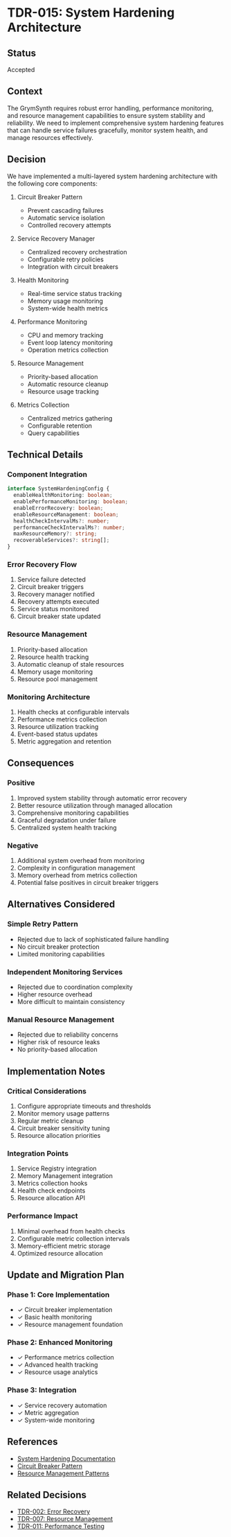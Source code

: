 # TDR-015: System Hardening Architecture

## Status
Accepted

## Context
The GrymSynth requires robust error handling, performance monitoring, and resource management capabilities to ensure system stability and reliability. We need to implement comprehensive system hardening features that can handle service failures gracefully, monitor system health, and manage resources effectively.

## Decision
We have implemented a multi-layered system hardening architecture with the following core components:

1. Circuit Breaker Pattern
   - Prevent cascading failures
   - Automatic service isolation
   - Controlled recovery attempts

2. Service Recovery Manager
   - Centralized recovery orchestration
   - Configurable retry policies
   - Integration with circuit breakers

3. Health Monitoring
   - Real-time service status tracking
   - Memory usage monitoring
   - System-wide health metrics

4. Performance Monitoring
   - CPU and memory tracking
   - Event loop latency monitoring
   - Operation metrics collection

5. Resource Management
   - Priority-based allocation
   - Automatic resource cleanup
   - Resource usage tracking

6. Metrics Collection
   - Centralized metrics gathering
   - Configurable retention
   - Query capabilities

## Technical Details

### Component Integration
```typescript
interface SystemHardeningConfig {
  enableHealthMonitoring: boolean;
  enablePerformanceMonitoring: boolean;
  enableErrorRecovery: boolean;
  enableResourceManagement: boolean;
  healthCheckIntervalMs?: number;
  performanceCheckIntervalMs?: number;
  maxResourceMemory?: string;
  recoverableServices?: string[];
}
```

### Error Recovery Flow
1. Service failure detected
2. Circuit breaker triggers
3. Recovery manager notified
4. Recovery attempts executed
5. Service status monitored
6. Circuit breaker state updated

### Resource Management
1. Priority-based allocation
2. Resource health tracking
3. Automatic cleanup of stale resources
4. Memory usage monitoring
5. Resource pool management

### Monitoring Architecture
1. Health checks at configurable intervals
2. Performance metrics collection
3. Resource utilization tracking
4. Event-based status updates
5. Metric aggregation and retention

## Consequences

### Positive
1. Improved system stability through automatic error recovery
2. Better resource utilization through managed allocation
3. Comprehensive monitoring capabilities
4. Graceful degradation under failure
5. Centralized system health tracking

### Negative
1. Additional system overhead from monitoring
2. Complexity in configuration management
3. Memory overhead from metrics collection
4. Potential false positives in circuit breaker triggers

## Alternatives Considered

### Simple Retry Pattern
- Rejected due to lack of sophisticated failure handling
- No circuit breaker protection
- Limited monitoring capabilities

### Independent Monitoring Services
- Rejected due to coordination complexity
- Higher resource overhead
- More difficult to maintain consistency

### Manual Resource Management
- Rejected due to reliability concerns
- Higher risk of resource leaks
- No priority-based allocation

## Implementation Notes

### Critical Considerations
1. Configure appropriate timeouts and thresholds
2. Monitor memory usage patterns
3. Regular metric cleanup
4. Circuit breaker sensitivity tuning
5. Resource allocation priorities

### Integration Points
1. Service Registry integration
2. Memory Management integration
3. Metrics collection hooks
4. Health check endpoints
5. Resource allocation API

### Performance Impact
1. Minimal overhead from health checks
2. Configurable metric collection intervals
3. Memory-efficient metric storage
4. Optimized resource allocation

## Update and Migration Plan

### Phase 1: Core Implementation
- ✓ Circuit breaker implementation
- ✓ Basic health monitoring
- ✓ Resource management foundation

### Phase 2: Enhanced Monitoring
- ✓ Performance metrics collection
- ✓ Advanced health tracking
- ✓ Resource usage analytics

### Phase 3: Integration
- ✓ Service recovery automation
- ✓ Metric aggregation
- ✓ System-wide monitoring

## References
- [System Hardening Documentation](SYSTEM-HARDENING.md)
- [Circuit Breaker Pattern](https://martinfowler.com/bliki/CircuitBreaker.html)
- [Resource Management Patterns](https://microservices.io/patterns/observability/health-check-api.html)

## Related Decisions
- [TDR-002: Error Recovery](TDR-002-ERROR-RECOVERY.md)
- [TDR-007: Resource Management](TDR-007-RESOURCE-MANAGEMENT.md)
- [TDR-011: Performance Testing](TDR-011-PERFORMANCE-TESTING.md)
